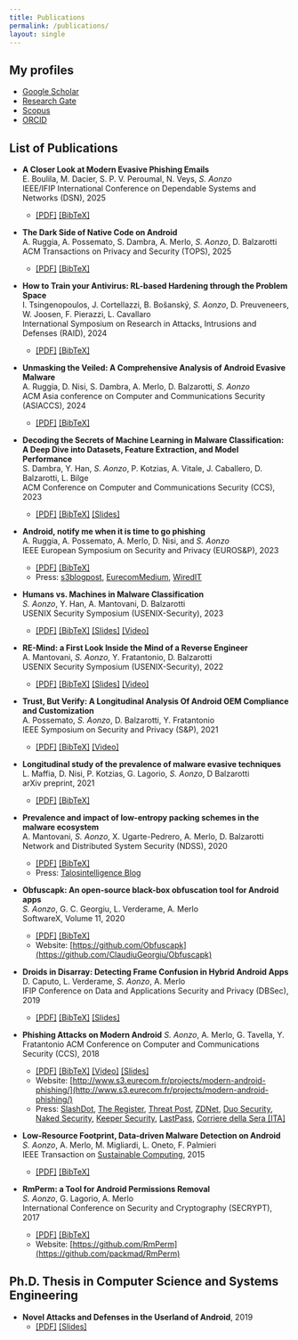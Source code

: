 ```yaml
---
title: Publications
permalink: /publications/
layout: single
---
```


## My profiles

+ [Google Scholar](https://scholar.google.fr/citations?user=h1RL7s4AAAAJ)
+ [Research Gate](https://www.researchgate.net/profile/Simone_Aonzo)
+ [Scopus](https://www.scopus.com/authid/detail.uri?authorId=57195635255)
+ [ORCID](https://orcid.org/0000-0001-9547-3502)


## List of Publications

+ **A Closer Look at Modern Evasive Phishing Emails** \
E. Boulila, M. Dacier, S. P. V. Peroumal, N. Veys, *S. Aonzo* \
IEEE/IFIP International Conference on Dependable Systems and Networks (DSN), 2025 
  + [[PDF]](/assets/pdf/boulila2025closer.pdf) [[BibTeX]](/assets/bib/boulila2025closer.bib)

+ **The Dark Side of Native Code on Android** \
A. Ruggia, A. Possemato, S. Dambra, A. Merlo, *S. Aonzo*, D. Balzarotti \
ACM Transactions on Privacy and Security (TOPS), 2025
  + [[PDF]](https://dl.acm.org/doi/10.1145/3712308) [[BibTeX]](/assets/bib/ruggia2022dark.bib)

+ **How to Train your Antivirus: RL-based Hardening through the Problem Space** \
I. Tsingenopoulos, J. Cortellazzi, B. Bošanský, *S. Aonzo*, D. Preuveneers, W. Joosen, F. Pierazzi, L. Cavallaro \
International Symposium on Research in Attacks, Intrusions and Defenses (RAID), 2024
  + [[PDF]](https://dl.acm.org/doi/pdf/10.1145/3678890.3678912) [[BibTeX]](/assets/bib/tsingenopoulos2024train.bib)

+ **Unmasking the Veiled: A Comprehensive Analysis of Android Evasive Malware** \
A. Ruggia, D. Nisi, S. Dambra, A. Merlo, D. Balzarotti, *S. Aonzo* \
ACM Asia conference on Computer and Communications Security (ASIACCS), 2024
  + [[PDF]](https://dl.acm.org/doi/pdf/10.1145/3634737.3637658) [[BibTeX]](/assets/bib/ruggia2024unmasking.bib)

+ **Decoding the Secrets of Machine Learning in Malware Classification: A Deep Dive into Datasets, Feature Extraction, and Model Performance** \
S. Dambra, Y. Han, *S. Aonzo*, P. Kotzias, A. Vitale, J. Caballero, D. Balzarotti, L. Bilge \
ACM Conference on Computer and Communications Security (CCS), 2023
  + [[PDF]](https://dl.acm.org/doi/abs/10.1145/3576915.3616589) [[BibTeX]](/assets/bib/dambra2023decoding.bib) [[Slides]](https://docs.google.com/presentation/d/1fUGDNj3O8ZzE8b-UhVjh12nhcZWQfcZBVezz8yPIOVU/edit?usp=sharing)


+ **Android, notify me when it is time to go phishing** \
A. Ruggia, A. Possemato, A. Merlo, D. Nisi, and *S. Aonzo* \
IEEE European Symposium on Security and Privacy (EUROS&P), 2023 
  + [[PDF]](https://www.s3.eurecom.fr/docs/eurosp23_inotify.pdf) [[BibTeX]](https://www.s3.eurecom.fr/bibs/eurosp23_inotify.bib)
  + Press: [s3blogpost](https://www.s3.eurecom.fr/post/2023/03/06/android-notify-me-when-it-is-time-to-go-phishing/), [EurecomMedium](https://eurecom-blog.medium.com/a-new-vulnerability-is-identified-in-the-android-system-by-eurecom-researchers-a97643ed8180), [WiredIT](https://www.wired.it/article/android-vulnerabilita-genova/)

+ **Humans vs. Machines in Malware Classification** \
*S. Aonzo*, Y. Han, A. Mantovani, D. Balzarotti \
USENIX Security Symposium (USENIX-Security), 2023 
  + [[PDF]](https://www.usenix.org/system/files/usenixsecurity23-aonzo.pdf) [[BibTeX]](/assets/bib/aonzo2023humans.bib) [[Slides]](https://docs.google.com/presentation/d/1pArIOq3WgUUusjDtFK9ntaGbeiUUbzmCuHxEe2lTaG4/edit?usp=sharing) [[Video]](https://youtu.be/atK2jQvebqE?si=tC6am18IxoyZSBpj)

+ **RE-Mind: a First Look Inside the Mind of a Reverse Engineer** \
A. Mantovani, *S. Aonzo*, Y. Fratantonio, D. Balzarotti \
USENIX Security Symposium (USENIX-Security), 2022 
  + [[PDF]](https://www.usenix.org/system/files/sec22-mantovani.pdf) [[BibTeX]](/assets/bib/mantovani2022remind.bib) [[Slides]](https://docs.google.com/presentation/d/1oJWV0oNEKpdzyCCvK2NbRl0LPvMiJHhZOfETeIXu0wA/edit?usp=sharing) [[Video]](https://www.youtube.com/watch?v=n7mVyF5hplI)

+ **Trust, But Verify: A Longitudinal Analysis Of Android OEM Compliance and Customization** \
A. Possemato, *S. Aonzo*, D. Balzarotti, Y. Fratantonio \
IEEE Symposium on Security and Privacy (S&P), 2021 
  + [[PDF]](/assets/pdf/2021_oakland_customizations.pdf) [[BibTeX]](/assets/bib/possemato2021trust.bib) [[Video]](https://www.youtube.com/watch?v=Giy7JZRbADc)

+ **Longitudinal study of the prevalence of malware evasive techniques** \
L. Maffia, D. Nisi, P. Kotzias, G. Lagorio, *S. Aonzo*, D Balzarotti \
arXiv preprint, 2021
  + [[PDF]](https://arxiv.org/pdf/2112.11289) [[BibTeX]](/assets/bib/maffia2021longitudinal.bib) 

+ **Prevalence and impact of low-entropy packing schemes in the malware ecosystem** \
  A. Mantovani, *S. Aonzo*, X. Ugarte-Pedrero, A. Merlo, D. Balzarotti \
Network and Distributed System Security (NDSS), 2020
  + [[PDF]](/assets/pdf/Prevalence_and_Impact_of_Low-Entropy_Packing_Schemes_in_the_Malware_Ecosystem.pdf) [[BibTeX]](/assets/bib/mantovani2020prevalence.bib) 
  + Press: [Talosintelligence Blog](https://blog.talosintelligence.com/2020/02/new-research-paper-prevalence-and.html)

+ **Obfuscapk: An open-source black-box obfuscation tool for Android apps** \
*S. Aonzo*, G. C. Georgiu, L. Verderame, A. Merlo \
SoftwareX, Volume 11, 2020
  + [[PDF]](https://www.sciencedirect.com/science/article/pii/S2352711019302791) [[BibTeX]](/assets/bib/aonzo2020obfuscapk.bib)
  + Website: [https://github.com/Obfuscapk](https://github.com/ClaudiuGeorgiu/Obfuscapk)

+ **Droids in Disarray: Detecting Frame Confusion in Hybrid Android Apps** \
D. Caputo, L. Verderame, *S. Aonzo*, A. Merlo \
IFIP Conference on Data and Applications Security and Privacy (DBSec), 2019 
  + [[PDF]](/assets/pdf/Droids_in_Disarray_DetectingFrame_ConfusioninHybrid_Android_Apps.pdf) [[BibTeX]](/assets/bib/caputo2019droids.bib) [[Slides]](https://docs.google.com/presentation/d/1iSoeMAFL4JTrZlUDtDoZPoC-UJ7-aYsanFvc3MTCexc/edit?usp=sharing)

+ **Phishing Attacks on Modern Android**
*S. Aonzo*, A. Merlo, G. Tavella, Y. Fratantonio
ACM Conference on Computer and Communications Security (CCS), 2018
  + [[PDF]](/assets/pdf/Phishing_Attacks_on_Modern_Android.pdf) [[BibTeX]](/assets/bib/aonzo2018phishing.bib) [[Video]](https://www.youtube.com/watch?v=J1tx4OZ_wMc) [[Slides]](https://docs.google.com/presentation/d/1YCQaVhk8Oww9liguba4wiRyGiC8SUlA-Fte7i8F0BTY)
  + Website: [http://www.s3.eurecom.fr/projects/modern-android-phishing/](http://www.s3.eurecom.fr/projects/modern-android-phishing/)
  + Press: [SlashDot](https://slashdot.org/story/18/09/26/1534203/password-managers-can-be-tricked-into-believing-that-malicious-android-apps-are-legitimate), [The Register](https://www.theregister.co.uk/2018/09/26/password_manager_theft/), [Threat Post](https://threatpost.com/android-app-verification-issues-pave-way-for-phishing-attacks/137774/), [ZDNet](https://www.zdnet.com/article/password-managers-can-be-tricked-into-believing-that-malicious-android-apps-are-legitimate/), [Duo Security](https://duo.com/decipher/researchers-identify-new-phishing-tactics-on-android-devices), [Naked Security](https://nakedsecurity.sophos.com/2018/09/28/mobile-password-managers-vulnerable-to-phishing-apps/), [Keeper Security](https://keepersecurity.com/blog/2018/09/26/response-to-phishing-attacks-on-android-password-managers/), [LastPass](https://blog.lastpass.com/2019/02/lastpass-bugcrowd-update-2h-2018.html/), [Corriere della Sera [ITA]](https://www.corriere.it/tecnologia/18_settembre_26/minaccia-phishing-android-mobile-password-manager-rischio-10bfb0dc-c0ca-11e8-8c2f-234b69fe8a3d.shtml)


+ **Low-Resource Footprint, Data-driven Malware Detection on Android** \
*S. Aonzo*, A. Merlo, M. Migliardi, L. Oneto, F. Palmieri \
IEEE Transaction on [Sustainable Computing](https://ieeexplore.ieee.org/xpl/RecentIssue.jsp?punumber=7274860), 2015 
  + [[PDF]](/assets/pdf/Low-Resource_Footprint,Data-Driven_Malware_Detection_on_Android.pdf) [[BibTeX]](/assets/bib/aonzo2017low.bib)

+ **RmPerm: a Tool for Android Permissions Removal** \
*S. Aonzo*, G. Lagorio, A. Merlo \
International Conference on Security and Cryptography (SECRYPT), 2017 
  + [[PDF]](/assets/pdf/RmPerm_a_Tool_for_Android_Permissions_Removal.pdf) [[BibTeX]](/assets/bib/aonzo2017rmperm.bib)
  + Website: [https://github.com/RmPerm](https://github.com/packmad/RmPerm)


## Ph.D. Thesis in Computer Science and Systems Engineering

+ **Novel Attacks and Defenses in the Userland of Android**, 2019
  + [[PDF]](https://iris.unige.it/retrieve/handle/11567/990743/385940/phdunige_3338799.pdf) [[Slides]](https://docs.google.com/presentation/d/1wOjezg7cu_-SUrCUZhoCsCgiG0jvFWg-TjR8dWqNJ-M/edit?usp=sharing)
